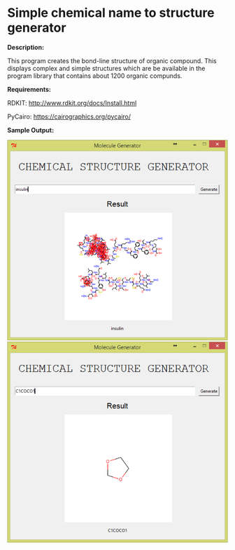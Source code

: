 # Simple chemical name to structure generator
**Description:**

This program creates the bond-line structure of organic compound. This  displays complex and simple structures which are be available in the program library that contains about 1200 organic compunds. 

**Requirements:**


RDKIT: http://www.rdkit.org/docs/Install.html

PyCairo: https://cairographics.org/pycairo/

**Sample Output:**





![](images/name.png)
![](images/smiles.png)
